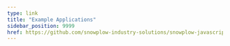 ```yaml
---
type: link
title: "Example Applications"
sidebar_position: 9999
href: https://github.com/snowplow-industry-solutions/snowplow-javascript-tracker-examples
---
```

